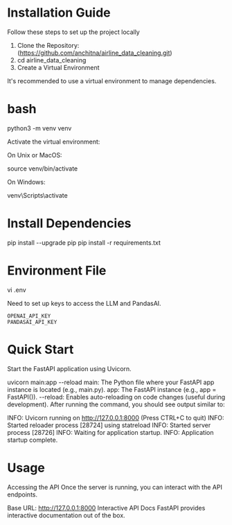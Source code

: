 # Installation Guide

Follow these steps to set up the project locally

1. Clone the Repository: (https://github.com/anchitna/airline_data_cleaning.git)
2. cd airline_data_cleaning
3. Create a Virtual Environment

It's recommended to use a virtual environment to manage dependencies.

# bash

python3 -m venv venv

Activate the virtual environment:

On Unix or MacOS:

source venv/bin/activate

On Windows:

venv\Scripts\activate

# Install Dependencies
pip install --upgrade pip
pip install -r requirements.txt

# Environment File

vi .env

Need to set up keys to access the LLM and PandasAI.

```
OPENAI_API_KEY
PANDASAI_API_KEY
```

#  Quick Start

Start the FastAPI application using Uvicorn.

uvicorn main:app --reload
main: The Python file where your FastAPI app instance is located (e.g., main.py).
app: The FastAPI instance (e.g., app = FastAPI()).
--reload: Enables auto-reloading on code changes (useful during development).
After running the command, you should see output similar to:

INFO:     Uvicorn running on http://127.0.0.1:8000 (Press CTRL+C to quit)
INFO:     Started reloader process [28724] using statreload
INFO:     Started server process [28726]
INFO:     Waiting for application startup.
INFO:     Application startup complete.

# Usage
Accessing the API
Once the server is running, you can interact with the API endpoints.

Base URL: http://127.0.0.1:8000
Interactive API Docs
FastAPI provides interactive documentation out of the box.